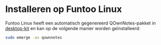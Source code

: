 # Installeren op Funtoo Linux

Funtoo Linux heeft een automatisch gegenereerd QOwnNotes-pakket in [desktop-kit](https://github.com/funtoo/desktop-kit/tree/1.4-release/app-office/qownnotes) en kan op de volgende manier worden geïnstalleerd:

```bash
sudo emerge -av qownnotes
```
